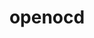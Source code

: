 ---
permalink: /engineering/projects/openocd/
project_link_name: openocd
statsAvailable: 'true'
title: openocd
---